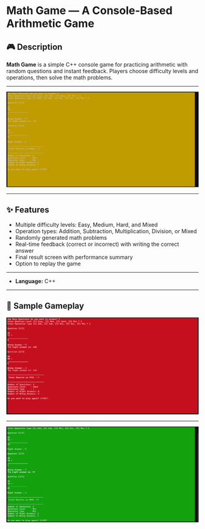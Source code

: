 # Math Game — A Console-Based Arithmetic Game
## 🎮 Description
**Math Game** is a simple C++ console game for practicing arithmetic with random questions and instant feedback. Players choose difficulty levels and operations, then solve the math problems.

---
![Game Screenshot](assets/Equal.png)

---
## ✨ Features
- Multiple difficulty levels: Easy, Medium, Hard, and Mixed
- Operation types: Addition, Subtraction, Multiplication, Division, or Mixed
- Randomly generated math problems
- Real-time feedback (correct or incorrect) with writing the correct answer
- Final result screen with performance summary
- Option to replay the game

---
- **Language:** C++
---

## 📸 Sample Gameplay
![Game Screenshot](assets/Fail.png)

---
![Game Screenshot](assets/Pass.png)

